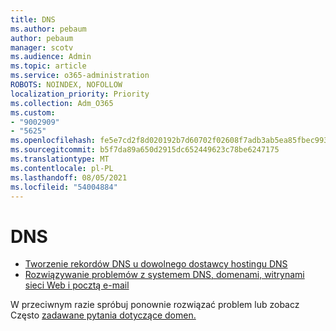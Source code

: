 ```yaml
---
title: DNS
ms.author: pebaum
author: pebaum
manager: scotv
ms.audience: Admin
ms.topic: article
ms.service: o365-administration
ROBOTS: NOINDEX, NOFOLLOW
localization_priority: Priority
ms.collection: Adm_O365
ms.custom:
- "9002909"
- "5625"
ms.openlocfilehash: fe5e7cd2f8d020192b7d60702f02608f7adb3ab5ea85fbec99326921bbb26cd8
ms.sourcegitcommit: b5f7da89a650d2915dc652449623c78be6247175
ms.translationtype: MT
ms.contentlocale: pl-PL
ms.lasthandoff: 08/05/2021
ms.locfileid: "54004884"
---
```

# <a name="dns"></a>DNS

- [Tworzenie rekordów DNS u dowolnego dostawcy hostingu DNS](https://docs.microsoft.com/microsoft-365/admin/get-help-with-domains/create-dns-records-at-any-dns-hosting-provider?view=o365-worldwide)
- [Rozwiązywanie problemów z systemem DNS, domenami, witrynami sieci Web i pocztą e-mail](https://docs.microsoft.com/microsoft-365/admin/get-help-with-domains/find-and-fix-issues?view=o365-worldwide)

W przeciwnym razie spróbuj ponownie rozwiązać problem lub zobacz Często [zadawane pytania dotyczące domen.](https://docs.microsoft.com/microsoft-365/admin/setup/domains-faq?view=o365-worldwide)
